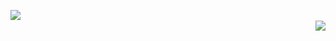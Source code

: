 <p>
  <img align="left" src="https://github-readme-stats.vercel.app/api?username=xx-zedslayer-xx"></img>
  <br />
 <img align="right" src="https://github-readme-stats.vercel.app/api/top-langs/?username=xx-zedslayer-xx"></img>
<p>
